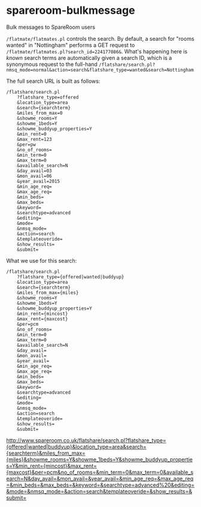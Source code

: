 # spareroom-bulkmessage
Bulk messages to SpareRoom users

`/flatmate/flatmates.pl` controls the search. By default, a search for "rooms wanted" in "Nottingham" performs a GET request to `/flatmate/flatmates.pl?search_id=224177086&`. What's happening here is _known_ search terms are automatically given a search ID, which is a synonymous request to the full-hand `/flatshare/search.pl?nmsq_mode=normal&action=search&flatshare_type=wanted&search=Nottingham`

The full search URL is built as follows:

```
/flatshare/search.pl
	?flatshare_type=offered
	&location_type=area
	&search={searchterm}
	&miles_from_max=0
	&showme_rooms=Y
	&showme_1beds=Y
	&showme_buddyup_properties=Y
	&min_rent=0
	&max_rent=123
	&per=pw
	&no_of_rooms=
	&min_term=0
	&max_term=0
	&available_search=N
	&day_avail=03
	&mon_avail=06
	&year_avail=2015
	&min_age_req=
	&max_age_req=
	&min_beds=
	&max_beds=
	&keyword=
	&searchtype=advanced
	&editing=
	&mode=
	&nmsq_mode=
	&action=search
	&templateoveride=
	&show_results=
	&submit=
```

What we use for this search:

```
/flatshare/search.pl
	?flatshare_type={offered|wanted|buddyup}
	&location_type=area
	&search={searchterm}
	&miles_from_max={miles}
	&showme_rooms=Y
	&showme_1beds=Y
	&showme_buddyup_properties=Y
	&min_rent={mincost}
	&max_rent={maxcost}
	&per=pcm
	&no_of_rooms=
	&min_term=0
	&max_term=0
	&available_search=N
	&day_avail=
	&mon_avail=
	&year_avail=
	&min_age_req=
	&max_age_req=
	&min_beds=
	&max_beds=
	&keyword=
	&searchtype=advanced
	&editing=
	&mode=
	&nmsq_mode=
	&action=search
	&templateoveride=
	&show_results=
	&submit=
```

http://www.spareroom.co.uk/flatshare/search.pl?flatshare_type={offered|wanted|buddyup}&location_type=area&search={searchterm}&miles_from_max={miles}&showme_rooms=Y&showme_1beds=Y&showme_buddyup_properties=Y&min_rent={mincost}&max_rent={maxcost}&per=pcm&no_of_rooms=&min_term=0&max_term=0&available_search=N&day_avail=&mon_avail=&year_avail=&min_age_req=&max_age_req=&min_beds=&max_beds=&keyword=&searchtype=advanced%20&editing=&mode=&nmsq_mode=&action=search&templateoveride=&show_results=&submit=
